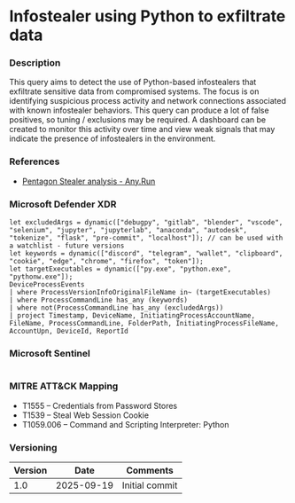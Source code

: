 # Infostealer using Python to exfiltrate data 

### Description

This query aims to detect the use of Python-based infostealers that exfiltrate sensitive data from compromised systems. The focus is on identifying suspicious process activity and network connections associated with known infostealer behaviors. This query can produce a lot of false positives, so tuning / exclusions may be required. A dashboard can be created to monitor this activity over time and view weak signals that may indicate the presence of infostealers in the environment.

### References

- [Pentagon Stealer analysis - Any.Run](https://any.run/cybersecurity-blog/pentagon-stealer-malware-analysis/)

### Microsoft Defender XDR

```
let excludedArgs = dynamic(["debugpy", "gitlab", "blender", "vscode", "selenium", "jupyter", "jupyterlab", "anaconda", "autodesk", "tokenize", "flask", "pre-commit", "localhost"]); // can be used with a watchlist - future versions
let keywords = dynamic(["discord", "telegram", "wallet", "clipboard", "cookie", "edge", "chrome", "firefox", "token"]);
let targetExecutables = dynamic(["py.exe", "python.exe", "pythonw.exe"]);
DeviceProcessEvents
| where ProcessVersionInfoOriginalFileName in~ (targetExecutables)
| where ProcessCommandLine has_any (keywords)
| where not(ProcessCommandLine has_any (excludedArgs))
| project Timestamp, DeviceName, InitiatingProcessAccountName, FileName, ProcessCommandLine, FolderPath, InitiatingProcessFileName, AccountUpn, DeviceId, ReportId
```

### Microsoft Sentinel

```
```

### MITRE ATT&CK Mapping
- T1555 – Credentials from Password Stores
- T1539 – Steal Web Session Cookie
- T1059.006 – Command and Scripting Interpreter: Python

### Versioning
| Version       | Date          | Comments                          |
| ------------- |---------------| ----------------------------------|
| 1.0           | 2025-09-19    | Initial commit                    |
